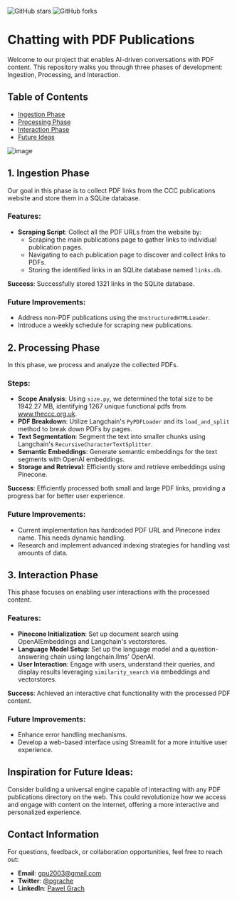 ![GitHub stars](https://img.shields.io/github/stars/pgrach/theCCCchat?style=social)
![GitHub forks](https://img.shields.io/github/forks/pgrach/theCCCchat?style=social)

# Chatting with PDF Publications

Welcome to our project that enables AI-driven conversations with PDF content. This repository walks you through three phases of development: Ingestion, Processing, and Interaction.

## Table of Contents
- [Ingestion Phase](#1-ingestion-phase)
- [Processing Phase](#2-processing-phase)
- [Interaction Phase](#3-interaction-phase)
- [Future Ideas](#inspiration-for-future-ideas)

![image](assets/32228270/09e9738f-238e-43dc-aca3-31483ae8bbcd.png)

## 1. Ingestion Phase

Our goal in this phase is to collect PDF links from the CCC publications website and store them in a SQLite database.

### Features:
- **Scraping Script**: Collect all the PDF URLs from the website by:
  - Scraping the main publications page to gather links to individual publication pages.
  - Navigating to each publication page to discover and collect links to PDFs.
  - Storing the identified links in an SQLite database named `links.db`.

**Success**: Successfully stored 1321 links in the SQLite database.

### Future Improvements:
- Address non-PDF publications using the `UnstructuredHTMLLoader`.
- Introduce a weekly schedule for scraping new publications.

## 2. Processing Phase

In this phase, we process and analyze the collected PDFs.

### Steps:
- **Scope Analysis**: Using `size.py`, we determined the total size to be 1942.27 MB, identifying 1267 unique functional pdfs from www.theccc.org.uk.
- **PDF Breakdown**: Utilize Langchain's `PyPDFLoader` and its `load_and_split` method to break down PDFs by pages.
- **Text Segmentation**: Segment the text into smaller chunks using Langchain's `RecursiveCharacterTextSplitter`.
- **Semantic Embeddings**: Generate semantic embeddings for the text segments with OpenAI embeddings.
- **Storage and Retrieval**: Efficiently store and retrieve embeddings using Pinecone.

**Success**: Efficiently processed both small and large PDF links, providing a progress bar for better user experience.

### Future Improvements:
- Current implementation has hardcoded PDF URL and Pinecone index name. This needs dynamic handling.
- Research and implement advanced indexing strategies for handling vast amounts of data.

## 3. Interaction Phase

This phase focuses on enabling user interactions with the processed content.

### Features:
- **Pinecone Initialization**: Set up document search using OpenAIEmbeddings and Langchain's vectorstores.
- **Language Model Setup**: Set up the language model and a question-answering chain using langchain.llms' OpenAI.
- **User Interaction**: Engage with users, understand their queries, and display results leveraging `similarity_search` via embeddings and vectorstores.

**Success**: Achieved an interactive chat functionality with the processed PDF content.

### Future Improvements:
- Enhance error handling mechanisms.
- Develop a web-based interface using Streamlit for a more intuitive user experience.

## Inspiration for Future Ideas:

Consider building a universal engine capable of interacting with any PDF publications directory on the web. This could revolutionize how we access and engage with content on the internet, offering a more interactive and personalized experience.

## Contact Information

For questions, feedback, or collaboration opportunities, feel free to reach out:

- **Email**: [gpu2003@gmail.com](mailto:gpu2003@gmail.com)
- **Twitter**: [@pgrache](https://twitter.com/pgrache)
- **LinkedIn**: [Pawel Grach](https://www.linkedin.com/in/pgrach/)
